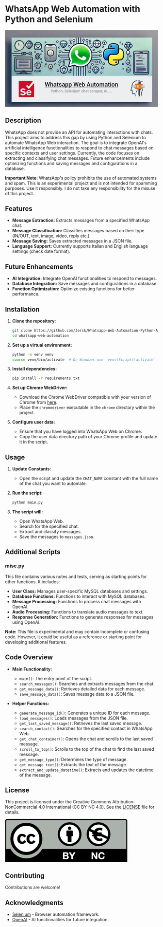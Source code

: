 # WhatsApp Web Automation with Python and Selenium

![WhatsApp Web](images/Whatsapp-web-python-automation.png)

## Description

WhatsApp does not provide an API for automating interactions with chats. This project aims to address this gap by using Python and Selenium to automate WhatsApp Web interaction. The goal is to integrate OpenAI's artificial intelligence functionalities to respond to chat messages based on specific contexts and user settings. Currently, the code focuses on extracting and classifying chat messages. Future enhancements include optimizing functions and saving messages and configurations in a database.

**Important Note:** WhatsApp's policy prohibits the use of automated systems and spam. This is an experimental project and is not intended for spamming purposes. Use it responsibly. I do not take any responsibility for the misuse of this project.



## Features

- **Message Extraction:** Extracts messages from a specified WhatsApp chat.
- **Message Classification:** Classifies messages based on their type (IN/OUT, text, image, video, reply etc.).
- **Message Saving:** Saves extracted messages in a JSON file.
- **Language Support:** Currently supports Italian and English language settings (check date format).

## Future Enhancements

- **AI Integration:** Integrate OpenAI functionalities to respond to messages.
- **Database Integration:** Save messages and configurations in a database.
- **Function Optimization:** Optimize existing functions for better performance.


## Installation

1. **Clone the repository:**

    ```bash
    git clone https://github.com/Jersk/Whatsapp-Web-Automation-Python-AI.git
    cd whatsapp-web-automation
    ```

2. **Set up a virtual environment:**

    ```bash
    python -m venv venv
    source venv/bin/activate  # On Windows use `venv\Scripts\activate`
    ```

3. **Install dependencies:**

    ```bash
    pip install -r requirements.txt
    ```

4. **Set up Chrome WebDriver:**

    - Download the Chrome WebDriver compatible with your version of Chrome from [here](https://sites.google.com/a/chromium.org/chromedriver/downloads).
    - Place the `chromedriver` executable in the `chrome` directory within the project.

5. **Configure user data:**

    - Ensure that you have logged into WhatsApp Web on Chrome.
    - Copy the user data directory path of your Chrome profile and update it in the script.

## Usage

1. **Update Constants:**

    - Open the script and update the `CHAT_NAME` constant with the full name of the chat you want to automate.

2. **Run the script:**

    ```bash
    python main.py
    ```

3. **The script will:**

    - Open WhatsApp Web.
    - Search for the specified chat.
    - Extract and classify messages.
    - Save the messages to `messages.json`.

## Additional Scripts

### misc.py

This file contains various notes and tests, serving as starting points for other functions. It includes:

- **User Class:** Manages user-specific MySQL databases and settings.
- **Database Functions:** Functions to interact with MySQL databases.
- **Message Processing:** Functions to process chat messages with OpenAI.
- **Audio Processing:** Functions to translate audio messages to text.
- **Response Generation:** Functions to generate responses for messages using OpenAI.

**Note:** This file is experimental and may contain incomplete or confusing code. However, it could be useful as a reference or starting point for developing additional features.

## Code Overview

- **Main Functionality:**

    - `main()`: The entry point of the script.
    - `search_messages()`: Searches and extracts messages from the chat.
    - `get_message_data()`: Retrieves detailed data for each message.
    - `save_message_data()`: Saves message data to a JSON file.

- **Helper Functions:**

    - `generate_message_id()`: Generates a unique ID for each message.
    - `load_messages()`: Loads messages from the JSON file.
    - `get_last_saved_message()`: Retrieves the last saved message.
    - `search_contact()`: Searches for the specified contact in WhatsApp Web.
    - `get_chat_container()`: Opens the chat and scrolls to the last saved message.
    - `scroll_to_top()`: Scrolls to the top of the chat to find the last saved message.
    - `get_message_type()`: Determines the type of message.
    - `get_message_text()`: Extracts the text of the message.
    - `extract_and_update_datetime()`: Extracts and updates the datetime of the message.

## License

This project is licensed under the Creative Commons Attribution-NonCommercial 4.0 International (CC BY-NC 4.0). See the [LICENSE](LICENSE) file for details.

![License](images/by-nc.eu.png)

## Contributing

Contributions are welcome!

## Acknowledgments

- [Selenium](https://www.selenium.dev/) - Browser automation framework.
- [OpenAI](https://www.openai.com/) - AI functionalities for future integration.
